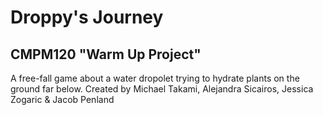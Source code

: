 # Droppy's Journey
## CMPM120 "Warm Up Project"<br>
A free-fall game about a water dropolet trying to hydrate plants on the ground far below.
Created by Michael Takami, Alejandra Sicairos, Jessica Zogaric & Jacob Penland

